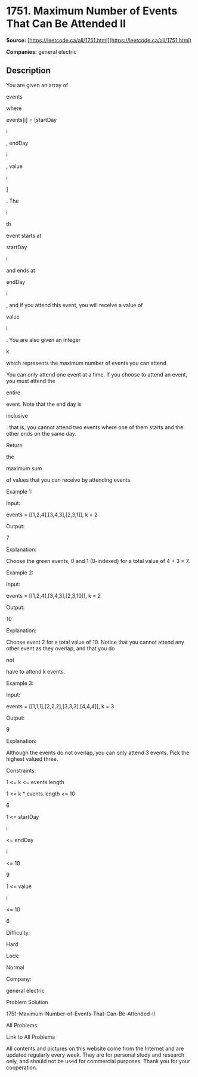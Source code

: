# 1751. Maximum Number of Events That Can Be Attended II

**Source:** [https://leetcode.ca/all/1751.html](https://leetcode.ca/all/1751.html)

**Companies:** general electric

## Description

You are given an array of

events

where

events[i] = [startDay

i

, endDay

i

, value

i

]

. The

i

th

event starts at

startDay

i

and ends at

endDay

i

, and if you attend this event, you will receive a value of

value

i

. You are also given an integer

k

which represents the maximum number of events you can attend.

You can only attend one event at a time. If you choose to attend an event, you must attend the

entire

event. Note that the end day is

inclusive

: that is, you cannot attend two events where one of them starts and the other ends on the same day.

Return

the

maximum sum

of values that you can receive by attending events.

Example 1:

Input:

events = [[1,2,4],[3,4,3],[2,3,1]], k = 2

Output:

7

Explanation:

Choose the green events, 0 and 1 (0-indexed) for a total value of 4 + 3 = 7.

Example 2:

Input:

events = [[1,2,4],[3,4,3],[2,3,10]], k = 2

Output:

10

Explanation:

Choose event 2 for a total value of 10.
Notice that you cannot attend any other event as they overlap, and that you do

not

have to attend k events.

Example 3:

Input:

events = [[1,1,1],[2,2,2],[3,3,3],[4,4,4]], k = 3

Output:

9

Explanation:

Although the events do not overlap, you can only attend 3 events. Pick the highest valued three.

Constraints:

1 <= k <= events.length

1 <= k * events.length <= 10

6

1 <= startDay

i

<= endDay

i

<= 10

9

1 <= value

i

<= 10

6

Difficulty:

Hard

Lock:

Normal

Company:

general electric

Problem Solution

1751-Maximum-Number-of-Events-That-Can-Be-Attended-II

All Problems:

Link to All Problems

All contents and pictures on this website come from the Internet and are updated regularly every week. They are for personal study and research only, and should not be used for commercial purposes. Thank you for your cooperation.

